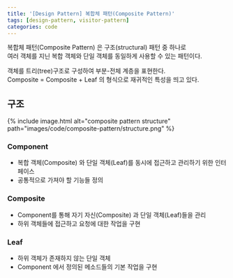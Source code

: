 ```yaml
---
title: '[Design Pattern] 복합체 패턴(Composite Pattern)'
tags: [design-pattern, visitor-pattern]
categories: code
---
```


복합체 패턴(Composite Pattern) 은 구조(structural) 패턴 중 하나로   
여러 객체를 지닌 복합 객체와 단일 객체를 동일하게 사용할 수 있는 패턴이다.

<!--more-->

객체를 트리(tree)구조로 구성하여 부분-전체 계층을 표현한다.  
Composite = Composite + Leaf 의 형식으로 재귀적인 특성을 띄고 있다.

## 구조

{% include image.html alt="composite pattern structure" path="images/code/composite-pattern/structure.png" %}

### Component

- 복합 객체(Composite) 와 단일 객체(Leaf)를 동시에 접근하고 관리하기 위한 인터페이스
- 공통적으로 가져야 할 기능들 정의

### Composite

- Component를 통해 자기 자신(Composite) 과 단일 객체(Leaf)들을 관리
- 하위 객체들에 접근하고 요청에 대한 작업을 구현

### Leaf

- 하위 객체가 존재하지 않는 단일 객체
- Component 에서 정의된 메소드들의 기본 작업을 구현

